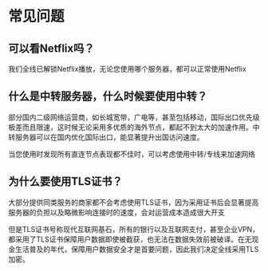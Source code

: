 # 常见问题

## 可以看Netflix吗？

我们全线已解锁Netflix播放，无论您使用哪个服务器，都可以正常使用Netflix

## 什么是中转服务器，什么时候要使用中转？

部分国内二级网络运营商，如长城宽带，广电等，甚至包括移动，国际出口优先级极差而且限速，这时候无论采用多优质的海外节点，都起不到太大的加速作用。中转服务器可以在国内优化国际出口，能显著提升出国访问速度。

当您使用时发现所有直连节点表现都不佳时，可以考虑使用中转/专线来加速网络

## 为什么要使用TLS证书？

大部分提供同类服务的商家都不会考虑使用TLS证书，因为采用证书后会显著提高服务器的负担以及略微影响连接时的速度，会对运营成本造成很大开支

但是TLS证书号称现代互联网基石，所有的银行以及互联网支付，甚至企业VPN，都采用了TLS证书保障用户数据即使被截获，也无法在数据失效前被破译。在无现金生活普及的年代，保障用户数据安全才是首要问题，因此我们决定全线采用TLS加密。

